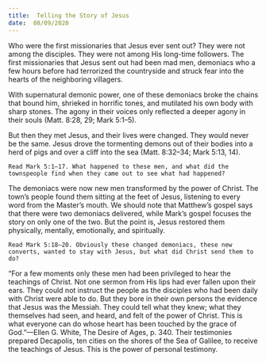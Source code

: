 ```yaml
---
title:  Telling the Story of Jesus
date:  08/09/2020
---
```


Who were the first missionaries that Jesus ever sent out? They were not among the disciples. They were not among His long-time followers. The first missionaries that Jesus sent out had been mad men, demoniacs who a few hours before had terrorized the countryside and struck fear into the hearts of the neighboring villagers.

With supernatural demonic power, one of these demoniacs broke the chains that bound him, shrieked in horrific tones, and mutilated his own body with sharp stones. The agony in their voices only reflected a deeper agony in their souls (Matt. 8:28, 29; Mark 5:1–5).

But then they met Jesus, and their lives were changed. They would never be the same. Jesus drove the tormenting demons out of their bodies into a herd of pigs and over a cliff into the sea (Matt. 8:32–34; Mark 5:13, 14).

`Read Mark 5:1–17. What happened to these men, and what did the townspeople find when they came out to see what had happened? `

The demoniacs were now new men transformed by the power of Christ. The town’s people found them sitting at the feet of Jesus, listening to every word from the Master’s mouth. We should note that Matthew’s gospel says that there were two demoniacs delivered, while Mark’s gospel focuses the story on only one of the two. But the point is, Jesus restored them physically, mentally, emotionally, and spiritually.

`Read Mark 5:18–20. Obviously these changed demoniacs, these new converts, wanted to stay with Jesus, but what did Christ send them to do?`

“For a few moments only these men had been privileged to hear the teachings of Christ. Not one sermon from His lips had ever fallen upon their ears. They could not instruct the people as the disciples who had been daily with Christ were able to do. But they bore in their own persons the evidence that Jesus was the Messiah. They could tell what they knew; what they themselves had seen, and heard, and felt of the power of Christ. This is what everyone can do whose heart has been touched by the grace of God.”—Ellen G. White, The Desire of Ages, p. 340. Their testimonies prepared Decapolis, ten cities on the shores of the Sea of Galilee, to receive the teachings of Jesus. This is the power of personal testimony.